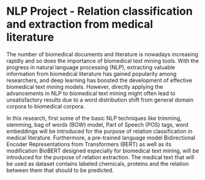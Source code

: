 # NLP Project - Relation classification and extraction from medical literature

The number of biomedical documents and literature is nowadays increasing rapidly and so does the importance of biomedical text mining tools.
 With the progress in natural language processing (NLP), extracting valuable information from biomedical literature has gained popularity among researchers, and deep learning has boosted the development of effective biomedical text mining models. 
  However, directly applying the advancements in NLP to biomedical text mining might often lead to unsatisfactory results due to a word distribution shift from general domain corpora to biomedical
corpora. 

 In this research, first some of the basic NLP techniques like trimming, stemming, bag of words (BOW) model, Part of Speech (POS) tags, word embeddings will be introduced for the purpose of relation classification in medical literature. Furthermore, a pre-trained language model Bidirectional Encoder Representations from Transformers (BERT) as well as its modification BioBERT designed especially for biomedical text
mining, will be introduced for the purpose of relation extraction. The medical text that will be used as dataset contains labeled chemicals, proteins and the relation between them that should to be predicted.
